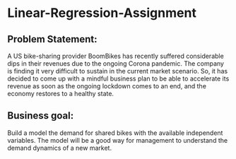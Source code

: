 # Linear-Regression-Assignment
## Problem Statement:
A US bike-sharing provider BoomBikes has recently suffered considerable dips in their revenues due to the ongoing Corona pandemic. The company is finding it very difficult to sustain in the current market scenario. So, it has decided to come up with a mindful business plan to be able to accelerate its revenue as soon as the ongoing lockdown comes to an end, and the economy restores to a healthy state. 

## Business goal:
Build a model the demand for shared bikes with the available independent variables. The model will be a good way for management to understand the demand dynamics of a new market.



